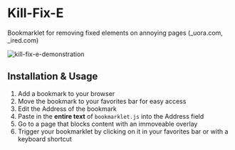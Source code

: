 # Kill-Fix-E
Bookmarklet for removing fixed elements on annoying pages (_uora.com, _ired.com)

![kill-fix-e-demonstration](https://cloud.githubusercontent.com/assets/7908723/17918332/d1cd4682-6978-11e6-960f-823cad4c3eef.gif)

## Installation & Usage
1. Add a bookmark to your browser
2. Move the bookmark to your favorites bar for easy access
3. Edit the Address of the bookmark
4. Paste in the **entire text** of `bookmarklet.js` into the Address field
5. Go to a page that blocks content with an immoveable overlay
6. Trigger your bookmarklet by clicking on it in your favorites bar or with a keyboard shortcut
